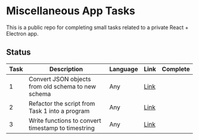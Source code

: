 # Miscellaneous App Tasks
This is a public repo for completing small tasks related to a private React + Electron app.

## Status 

|Task|Description|Language|Link|Complete|
|----|-----------|--------|----|--------|
|1|Convert JSON objects from old schema to new schema|Any|[Link](task01/README.md)||
|2|Refactor the script from Task 1 into a program|Any|[Link](task02/README.md)|| 
|3|Write functions to convert timestamp to timestring|Any|[Link](task03/README.md)||
